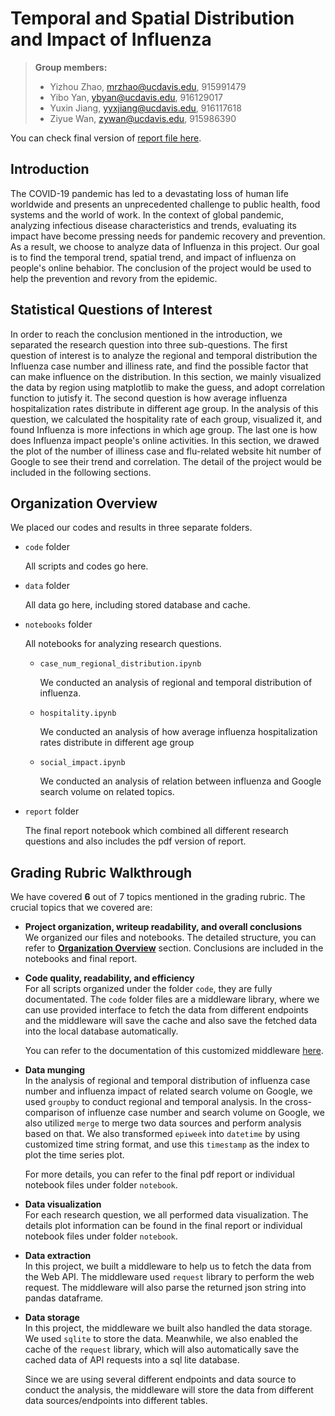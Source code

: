 # Temporal and Spatial Distribution and Impact of Influenza

> **Group members:** 
> - Yizhou Zhao, mrzhao@ucdavis.edu, 915991479
> - Yibo Yan, ybyan@ucdavis.edu, 916129017
> - Yuxin Jiang, yyxjiang@ucdavis.edu, 916117618
> - Ziyue Wan, zywan@ucdavis.edu, 915986390

You can check final version of [report file here](./Report/report.pdf).

## Introduction
The COVID-19 pandemic has led to a devastating loss of human life worldwide and presents an unprecedented challenge to public health, food systems and the world of work. In the context of global pandemic, analyzing infectious disease characteristics and trends, evaluating its impact have become pressing needs for pandemic recovery and prevention. As a result, we choose to analyze data of Influenza in this project. Our goal is to find the temporal trend, spatial trend, and impact of influenza on people's online behabior. The conclusion of the project would be used to help the prevention and revory from the epidemic.

## Statistical Questions of Interest
In order to reach the conclusion mentioned in the introduction, we separated the research question into three sub-questions. The first question of interest is to analyze the regional and temporal distribution the Influenza case number and illiness rate, and find the possible factor that can make influence on the distribution. In this section, we mainly visualized the data by region using matplotlib to make the guess, and adopt correlation function to jutisfy it. The second question is how average influenza hospitalization rates distribute in different age group. In the analysis of this question, we calculated the hospitality rate of each group, visualized it, and found Influenza is more infections in which age group. The last one is how does Influenza impact people's online activities. In this section, we drawed the plot of the number of illiness case and flu-related website hit number of Google to see their trend and correlation. The detail of the project would be included in the following sections.

## Organization Overview

We placed our codes and results in three separate folders.

- `code` folder
  
  All scripts and codes go here.

- `data` folder

  All data go here, including stored database and cache.

- `notebooks` folder

  All notebooks for analyzing research questions.

  - `case_num_regional_distribution.ipynb`  
    
    We conducted an analysis of regional and temporal distribution of influenza.

  - `hospitality.ipynb`

    We conducted an analysis of how average influenza hospitalization rates distribute in different age group

  - `social_impact.ipynb`

    We conducted an analysis of relation between influenza and Google search volume on related topics.

- `report` folder

  The final report notebook which combined all different research questions and also includes the pdf version of report.

## Grading Rubric Walkthrough

We have covered **6** out of 7 topics mentioned in the grading rubric. The crucial topics that we covered are:   

- **Project organization, writeup readability, and overall conclusions**  
  We organized our files and notebooks. The detailed structure, you can refer to **[Organization Overview](#organization-overview)** section. Conclusions are included in the notebooks and final report.

- **Code quality, readability, and efficiency**  
  For all scripts organized under the folder `code`, they are fully documentated. The `code` folder files are a middleware library, where we can use provided interface to fetch the data from different endpoints and the middleware will save the cache and also save the fetched data into the local database automatically.

  You can refer to the documentation of this customized middleware [here](./code/README.md).

- **Data munging**  
  In the analysis of regional and temporal distribution of influenza case number and influenza impact of related search volume on Google, we used `groupby` to conduct regional and temporal analysis. In the cross-comparison of influenze case number and search volume on Google, we also utilized `merge` to merge two data sources and perform analysis based on that. We also transformed `epiweek` into `datetime` by using customized time string format, and use this `timestamp` as the index to plot the time series plot.

  For more details, you can refer to the final pdf report or individual notebook files under folder `notebook`.

- **Data visualization**  
  For each research question, we all performed data visualization. The details plot information can be found in the final report or individual notebook files under folder `notebook`.

- **Data extraction**  
  In this project, we built a middleware to help us to fetch the data from the Web API. The middleware used `request` library to perform the web request. The middleware will also parse the returned json string into pandas dataframe.

- **Data storage**  
  In this project, the middleware we built also handled the data storage. We used `sqlite` to store the data. Meanwhile, we also enabled the cache of the `request` library, which will also automatically save the cached data of API requests into a sql lite database. 

  Since we are using several different endpoints and data source to conduct the analysis, the middleware will store the data from different data sources/endpoints into different tables.

